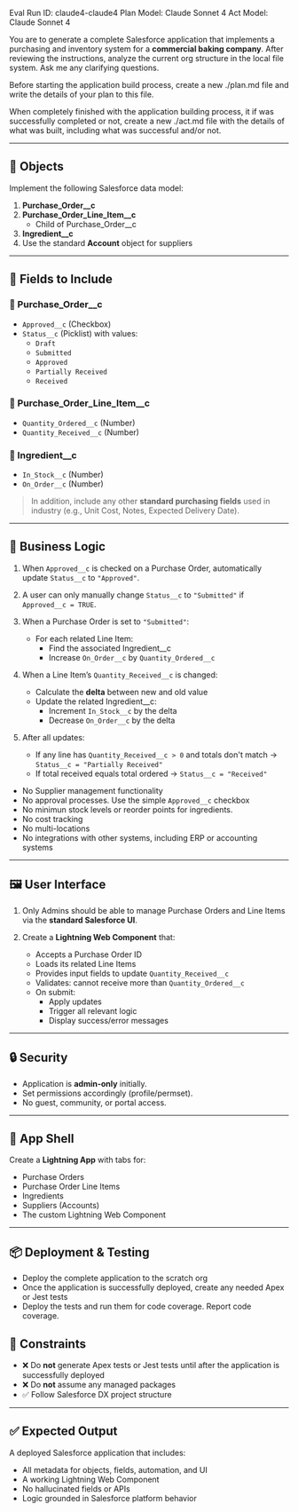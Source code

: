 Eval Run ID: claude4-claude4
Plan Model: Claude Sonnet 4
Act Model: Claude Sonnet 4

You are to generate a complete Salesforce application that implements a purchasing and inventory system for a **commercial baking company**. After reviewing the instructions, analyze the current org structure in the local file system. Ask me any clarifying questions.

Before starting the application build process, create a new ./plan.md file and write the details of your plan to this file.

When completely finished with the application building process, it if was successfully completed or not, create a new ./act.md file with the details of what was built, including what was successful and/or not.

---

## 🧱 Objects

Implement the following Salesforce data model:

1. **Purchase_Order__c**  
2. **Purchase_Order_Line_Item__c**  
   - Child of Purchase_Order__c  
3. **Ingredient__c**
4. Use the standard **Account** object for suppliers

---

## 🧩 Fields to Include

### 🔹 Purchase_Order__c
- `Approved__c` (Checkbox)
- `Status__c` (Picklist) with values:
  - `Draft`
  - `Submitted`
  - `Approved`
  - `Partially Received`
  - `Received`

### 🔹 Purchase_Order_Line_Item__c
- `Quantity_Ordered__c` (Number)
- `Quantity_Received__c` (Number)

### 🔹 Ingredient__c
- `In_Stock__c` (Number)
- `On_Order__c` (Number)

> In addition, include any other **standard purchasing fields** used in industry (e.g., Unit Cost, Notes, Expected Delivery Date).

---

## 🔁 Business Logic

1. When `Approved__c` is checked on a Purchase Order, automatically update `Status__c` to `"Approved"`.

2. A user can only manually change `Status__c` to `"Submitted"` if `Approved__c = TRUE`.

3. When a Purchase Order is set to `"Submitted"`:
   - For each related Line Item:
     - Find the associated Ingredient__c
     - Increase `On_Order__c` by `Quantity_Ordered__c`

4. When a Line Item’s `Quantity_Received__c` is changed:
   - Calculate the **delta** between new and old value
   - Update the related Ingredient__c:
     - Increment `In_Stock__c` by the delta
     - Decrease `On_Order__c` by the delta

5. After all updates:
   - If any line has `Quantity_Received__c > 0` and totals don't match → `Status__c = "Partially Received"`
   - If total received equals total ordered → `Status__c = "Received"`


- No Supplier management functionality
- No approval processes. Use the simple `Approved__c` checkbox
- No minimun stock levels or reorder points for ingredients.
- No cost tracking
- No multi-locations
- No integrations with other systems, including ERP or accounting systems

---

## 🖼️ User Interface

1. Only Admins should be able to manage Purchase Orders and Line Items via the **standard Salesforce UI**. 

2. Create a **Lightning Web Component** that:
   - Accepts a Purchase Order ID
   - Loads its related Line Items
   - Provides input fields to update `Quantity_Received__c`
   - Validates: cannot receive more than `Quantity_Ordered__c`
   - On submit:
     - Apply updates
     - Trigger all relevant logic
     - Display success/error messages

---

## 🔒 Security

- Application is **admin-only** initially.
- Set permissions accordingly (profile/permset).
- No guest, community, or portal access.

---

## 🧭 App Shell

Create a **Lightning App** with tabs for:

- Purchase Orders  
- Purchase Order Line Items  
- Ingredients  
- Suppliers (Accounts)  
- The custom Lightning Web Component  

---

## 📦 Deployment & Testing

- Deploy the complete application to the scratch org
- Once the application is successfully deployed, create any needed Apex or Jest tests
- Deploy the tests and run them for code coverage. Report code coverage. 

## 🛑 Constraints

- ❌ Do **not** generate Apex tests or Jest tests until after the application is successfully deployed
- ❌ Do **not** assume any managed packages
- ✅ Follow Salesforce DX project structure

---

## ✅ Expected Output

A deployed Salesforce application that includes:

- All metadata for objects, fields, automation, and UI
- A working Lightning Web Component
- No hallucinated fields or APIs
- Logic grounded in Salesforce platform behavior